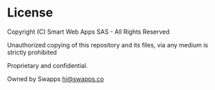 License
===============

Copyright (C) Smart Web Apps SAS - All Rights Reserved

Unauthorized copying of this repository and its files, via any medium is strictly prohibited

Proprietary and confidential.

Owned by Swapps <hi@swapps.co>
